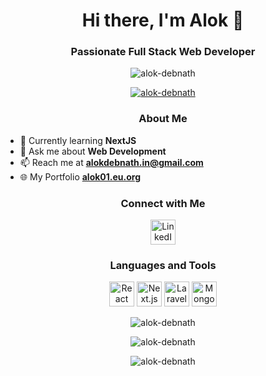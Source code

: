 <h1 align="center">Hi there, I'm Alok 👋</h1>

<h3 align="center">Passionate Full Stack Web Developer</h3>

<p align="center"> 
  <img src="https://komarev.com/ghpvc/?username=alok-debnath&label=Profile%20views&color=0e75b6&style=flat" alt="alok-debnath" />
</p>

<p align="center"> 
  <a href="https://github.com/ryo-ma/github-profile-trophy">
    <img src="https://github-profile-trophy.vercel.app/?username=alok-debnath" alt="alok-debnath" />
  </a>
</p>

<h3 align="center">About Me</h3>

- 🌱 Currently learning **NextJS**
- 💬 Ask me about **Web Development**
- 📫 Reach me at **alokdebnath.in@gmail.com**
- 🌐 My Portfolio **[alok01.eu.org](https://alok01.eu.org)**

<h3 align="center">Connect with Me</h3>

<p align="center">
  <a href="https://in.linkedin.com/in/alok-debnath"><img src="https://cdn.worldvectorlogo.com/logos/linkedin-icon-2.svg" alt="LinkedIn" width="40" height="40" /></a>
  <!-- Add more social media icons as needed -->
</p>

<h3 align="center">Languages and Tools</h3>

<p align="center">
  <img src="https://cdn.worldvectorlogo.com/logos/react-2.svg" alt="React" width="40" height="40"/>
  <img src="https://cdn.worldvectorlogo.com/logos/next-js.svg" alt="Next.js" width="40" height="40"/>
  <img src="https://cdn.worldvectorlogo.com/logos/laravel-2.svg" alt="Laravel" width="40" height="40"/>
  <img src="https://cdn.worldvectorlogo.com/logos/mongodb-icon-1.svg" alt="MongoDB" width="40" height="40"/>
  <!-- Add more icons for other technologies you use -->
</p>

<p align="center">
  <img align="center" src="https://github-readme-stats.vercel.app/api/top-langs?username=alok-debnath&show_icons=true&locale=en&layout=compact" alt="alok-debnath" />
</p>

<p align="center">
  <img align="center" src="https://github-readme-stats.vercel.app/api?username=alok-debnath&show_icons=true&locale=en" alt="alok-debnath" />
</p>

<p align="center">
  <img align="center" src="https://github-readme-streak-stats.herokuapp.com/?user=alok-debnath&" alt="alok-debnath" />
</p>
